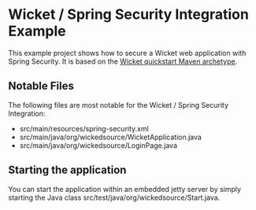 # Wicket / Spring Security Integration Example

This example project shows how to secure a Wicket web application with Spring Security. It is based on the [Wicket quickstart Maven archetype](http://wicket.apache.org/start/quickstart.html). 

## Notable Files

The following files are most notable for the Wicket / Spring Security Integration:

* src/main/resources/spring-security.xml
* src/main/java/org/wickedsource/WicketApplication.java
* src/main/java/org/wickedsource/LoginPage.java

## Starting the application

You can start the application within an embedded jetty server by simply starting the Java class src/test/java/org/wickedsource/Start.java.